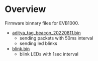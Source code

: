 # Overview

Firmware binnary files for EVB1000.


- [aditya_tag_beacon_20220811.bin](aditya_tag_beacon_20220811.bin)
    - sending packets with 50ms interval
    - sending led blinks
- [blink.bin](blink.bin)
    - blink LEDs with 1sec interval

